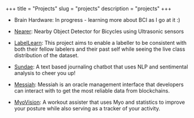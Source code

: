 +++
title = "Projects"
slug = "projects"
description = "projects"
+++


* Brain Hardware: In progress - learning more about BCI as I go at it :)

* [Nearer](https://github.com/adityas129/298): Nearby Object Detector for Bicycles using Ultrasonic sensors 

* [LabelLearn](https://devpost.com/software/doway): This project aims to enable a labeller to be consistent with both their fellow labelers and their past self while seeing the live class distribution of the dataset.

* [Sundae](https://devpost.com/software/sundae): A text based journaling chatbot that uses NLP and sentimental analysis to cheer you up! 

* [Messiah](https://devpost.com/software/messiah-ngp1x8): Messiah is an oracle management interface that developers can interact with to get the most reliable data from blockchains. 

* [MyoVision](https://devpost.com/software/myovision): A workout assister that uses Myo and statistics to improve your posture while also serving as a tracker of your activity.
